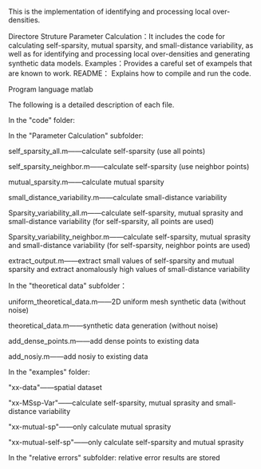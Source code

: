 This is the implementation of identifying and processing local over-densities.

Directore Struture
Parameter Calculation：It includes the code for calculating self-sparsity, mutual sparsity, and small-distance variability, as well as for identifying and processing local over-densities and generating synthetic data models.
Examples：Provides a careful set of exampels that are known to work.
README： Explains how to compile and run the code.

Program language
matlab



The following is a detailed description of each file.



In the "code" folder:

In the "Parameter Calculation" subfolder:

self_sparsity_all.m——calculate self-sparsity (use all points)

self_sparsity_neighbor.m——calculate self-sparsity (use neighbor points)

mutual_sparsity.m——calculate mutual sparsity

small_distance_variability.m——calculate small-distance variability

Sparsity_variability_all.m——calculate self-sparsity, mutual sprasity and small-distance variability (for self-sparsity, all points are used)

Sparsity_variability_neighbor.m——calculate self-sparsity, mutual sprasity and small-distance variability (for self-sparsity, neighbor points are used)

extract_output.m——extract small values of self-sparsity and mutual sparsity and extract anomalously high values of small-distance variability



In the "theoretical data" subfolder：

uniform_theoretical_data.m——2D uniform mesh synthetic data (without noise)

theoretical_data.m——synthetic data generation (without noise)

add_dense_points.m——add dense points to existing data

add_nosiy.m——add nosiy to existing data




In the "examples" folder:

"xx-data"——spatial dataset

"xx-MSsp-Var"——calculate self-sparsity, mutual sprasity and small-distance variability

"xx-mutual-sp"——only calculate mutual sprasity

"xx-mutual-self-sp"——only calculate self-sparsity and mutual sprasity

In the "relative errors" subfolder: relative error results are stored

